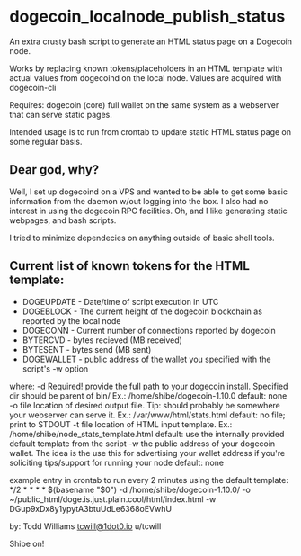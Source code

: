 # dogecoin_localnode_publish_status

An extra crusty bash script to generate an HTML status page on a Dogecoin node.

Works by replacing known tokens/placeholders in an HTML template with actual values from dogecoind on the local node.  Values are acquired with dogecoin-cli

Requires: dogecoin (core) full wallet on the same system as a webserver that can serve static pages.

Intended usage is to run from crontab to update static HTML status page on some regular basis.

## Dear god, why?

Well, I set up dogecoind on a VPS and wanted to be able to get some basic information from the daemon w/out logging into the box.  I also had no interest in using the dogecoin RPC facilities.  Oh, and I like generating static webpages, and bash scripts.

I tried to minimize dependecies on anything outside of basic shell tools.

## Current list of known tokens for the HTML template:
* DOGEUPDATE - Date/time of script execution in UTC
* DOGEBLOCK - The current height of the dogecoin blockchain as reported by the local node
* DOGECONN - Current number of connections reported by dogecoin
* BYTERCVD - bytes recieved (MB received)
* BYTESENT - bytes send (MB sent)
* DOGEWALLET - public address of the wallet you specified with the script's -w option 

where:
    -d  Required!  provide the full path to your dogecoin install.
        Specified dir should be parent of bin/
        Ex.: /home/shibe/dogecoin-1.10.0
        default: none
    -o  file location of desired output file.
        Tip: should probably be somewhere your webserver can serve it.
        Ex.: /var/www/html/stats.html
        default: no file; print to STDOUT
    -t  file location of HTML input template.
        Ex.: /home/shibe/node_stats_template.html
        default: use the internally provided default template from the script
    -w  the public address of your dogecoin wallet.
        The idea is the use this for advertising your wallet address if you're
        soliciting tips/support for running your node
        default: none

example entry in crontab to run every 2 minutes using the default template:
*/2 * * * * $(basename "$0") -d /home/shibe/dogecoin-1.10.0/ -o ~/public_html/doge.is.just.plain.cool/html/index.html -w DGup9xDx8y1ypytA3btuUdLe6368oEVwhU

by: 
Todd Williams
tcwill@1dot0.io
u/tcwill

Shibe on!
